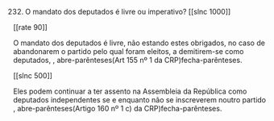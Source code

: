 232. O mandato dos deputados é livre ou imperativo?
[[slnc 1000]]

[[rate 90]]

O mandato dos deputados é livre, não estando estes obrigados, no caso de abandonarem o partido pelo qual foram eleitos, a demitirem-se como deputados, , abre-parênteses(Art 155 nº 1 da CRP)fecha-parênteses.

[[slnc 500]]

Eles podem continuar a ter assento na Assembleia da República como deputados independentes se e enquanto não se inscreverem noutro partido , abre-parênteses(Artigo 160 nº 1 c) da CRP)fecha-parênteses.
